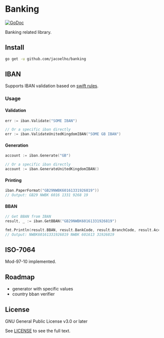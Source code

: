 # Banking

[![GoDoc](https://godoc.org/github.com/jacoelho/banking?status.svg)](https://godoc.org/github.com/jacoelho/banking)

Banking related library.

## Install

```bash
go get -u github.com/jacoelho/banking
```

## IBAN

Supports IBAN validation based on [swift rules](https://www.swift.com/sites/default/files/resources/iban_registry.txt).

### Usage

#### Validation
```go
err := iban.Validate("SOME IBAN")

// Or a specific iban directly
err := iban.ValidateUnitedKingdomIBAN("SOME GB IBAN")
```

#### Generation
```go
account := iban.Generate("GB")

// Or a specific iban directly
account := iban.GenerateUnitedKingdomIBAN()
```

#### Printing
```go
iban.PaperFormat("GB29NWBK60161331926819"))
// Output: GB29 NWBK 6016 1331 9268 19
```

#### BBAN

```go 
// Get BBAN from IBAN
result, _ := iban.GetBBAN("GB29NWBK60161331926819")

fmt.Println(result.BBAN, result.BankCode, result.BranchCode, result.AccountNumber)
// Output: NWBK60161331926819 NWBK 601613 31926819
```

## ISO-7064

Mod-97-10 implemented.

## Roadmap

* generator with specific values
* country bban verifier

## License

GNU General Public License v3.0 or later

See [LICENSE](LICENSE) to see the full text.
